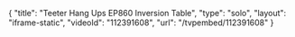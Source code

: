{
    "title": "Teeter Hang Ups EP860 Inversion Table",
    "type": "solo",
    "layout": "iframe-static",
    "videoId": "112391608",
    "url": "\/tvpembed\/112391608"
}